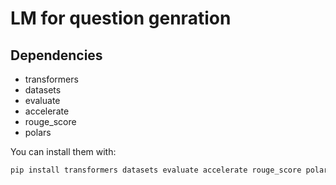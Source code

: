 # LM for question genration
## Dependencies
- transformers
- datasets
- evaluate
- accelerate
- rouge_score
- polars

You can install them with:
```sh
pip install transformers datasets evaluate accelerate rouge_score polars
```

